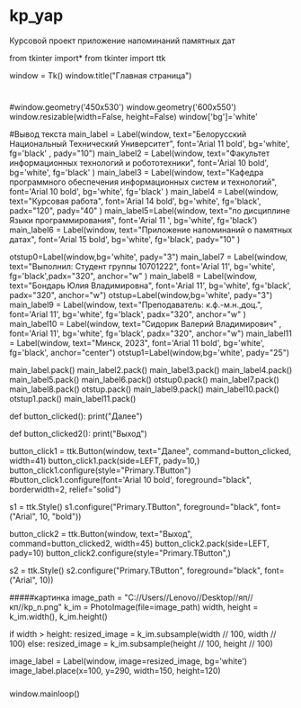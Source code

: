 # kp_yap
Курсовой проект приложение напоминаний памятных дат

from tkinter import*
from tkinter import ttk




window = Tk()
window.title("Главная страница")
#


#window.geometry('450х530')
window.geometry('600x550')
window.resizable(width=False, height=False)
window['bg']='white'


#Вывод текста
main_label = Label(window, text="Белорусский Национальный Технический Университет", font='Arial 11 bold', bg='white', fg='black' , pady="10")
main_label2 = Label(window, text="Факультет информационных технологий и робототехники", font='Arial 10 bold', bg='white', fg='black' )
main_label3 = Label(window, text="Кафедра программного обеспечения информационных систем и технологий", font='Arial 10 bold', bg='white', fg='black' )
main_label4 = Label(window, text="Курсовая работа", font='Arial 14 bold', bg='white', fg='black', padx="120", pady="40" )
main_label5=Label(window, text="по дисциплине Языки программирования", font='Arial 11 ', bg='white', fg='black')
main_label6 = Label(window, text="Приложение напоминаний о памятных датах", font='Arial 15 bold', bg='white', fg='black', pady="10" )

otstup0=Label(window,bg='white', pady="3")
main_label7 = Label(window, text="Выполнил: Студент группы 10701222", font='Arial 11', bg='white', fg='black',padx="320", anchor="w" )
main_label8 = Label(window, text="Бондарь Юлия Владимировна", font='Arial 11', bg='white', fg='black', padx="320", anchor="w")
otstup=Label(window,bg='white', pady="3")
main_label9 = Label(window, text="Преподаватель: к.ф.-м.н.,доц.", font='Arial 11', bg='white', fg='black', padx="320", anchor="w" )
main_label10 = Label(window, text="Сидорик Валерий Владимирович" , font='Arial 11', bg='white', fg='black', padx="320", anchor="w")
main_label11 = Label(window, text="Минск, 2023", font='Arial 11 bold', bg='white', fg='black', anchor="center")
otstup1=Label(window,bg='white', pady="25")



main_label.pack()
main_label2.pack()
main_label3.pack()
main_label4.pack()
main_label5.pack()
main_label6.pack()
otstup0.pack()
main_label7.pack()
main_label8.pack()
otstup.pack()
main_label9.pack()
main_label10.pack()
otstup1.pack()
main_label11.pack()

def button_clicked():
    print("Далее")

def button_clicked2():
    print("Выход")

button_click1 = ttk.Button(window, text="Далее", command=button_clicked, width=41)
button_click1.pack(side=LEFT, pady=10,)
button_click1.configure(style="Primary.TButton")
#button_click1.configure(font='Arial 10 bold', foreground="black", borderwidth=2, relief="solid")

s1 = ttk.Style()
s1.configure("Primary.TButton", foreground="black", font=("Arial", 10, "bold"))

button_click2 = ttk.Button(window, text="Выход", command=button_clicked2, width=45)
button_click2.pack(side=LEFT, pady=10)
button_click2.configure(style="Primary.TButton",)

s2 = ttk.Style()
s2.configure("Primary.TButton", foreground="black", font=("Arial", 10))

#####картинка
image_path = "C://Users//Lenovo//Desktop//яп//кп//kp_n.png"
k_im = PhotoImage(file=image_path)
width, height = k_im.width(), k_im.height()

if width > height:
    resized_image = k_im.subsample(width // 100, width // 100)
else:
    resized_image = k_im.subsample(height // 100, height // 100)

image_label = Label(window, image=resized_image, bg='white')
image_label.place(x=100, y=290, width=150, height=120)
#####




window.mainloop()
